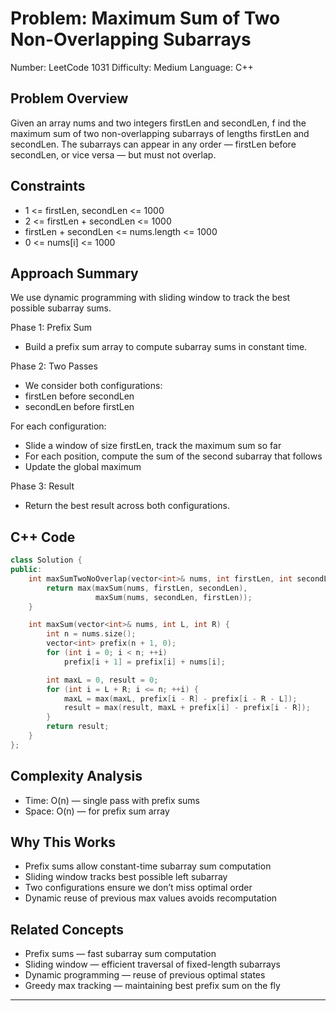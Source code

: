 # Problem: Maximum Sum of Two Non-Overlapping Subarrays
Number: LeetCode 1031
Difficulty: Medium Language: C++

## Problem Overview
Given an array nums and two integers firstLen and secondLen, f
ind the maximum sum of two non-overlapping subarrays of lengths firstLen and secondLen.
The subarrays can appear in any order — firstLen before secondLen, or vice versa — but must not overlap.

## Constraints
- 1 <= firstLen, secondLen <= 1000
- 2 <= firstLen + secondLen <= 1000
- firstLen + secondLen <= nums.length <= 1000
- 0 <= nums[i] <= 1000

## Approach Summary
We use dynamic programming with sliding window to track the best possible subarray sums.

Phase 1: Prefix Sum
- Build a prefix sum array to compute subarray sums in constant time.

Phase 2: Two Passes
- We consider both configurations:
- firstLen before secondLen
- secondLen before firstLen

For each configuration:

- Slide a window of size firstLen, track the maximum sum so far
- For each position, compute the sum of the second subarray that follows
- Update the global maximum

Phase 3: Result
- Return the best result across both configurations.

## C++ Code
```cpp
class Solution {
public:
    int maxSumTwoNoOverlap(vector<int>& nums, int firstLen, int secondLen) {
        return max(maxSum(nums, firstLen, secondLen),
                   maxSum(nums, secondLen, firstLen));
    }

    int maxSum(vector<int>& nums, int L, int R) {
        int n = nums.size();
        vector<int> prefix(n + 1, 0);
        for (int i = 0; i < n; ++i)
            prefix[i + 1] = prefix[i] + nums[i];

        int maxL = 0, result = 0;
        for (int i = L + R; i <= n; ++i) {
            maxL = max(maxL, prefix[i - R] - prefix[i - R - L]);
            result = max(result, maxL + prefix[i] - prefix[i - R]);
        }
        return result;
    }
};
```
## Complexity Analysis
- Time: O(n) — single pass with prefix sums
- Space: O(n) — for prefix sum array

## Why This Works

- Prefix sums allow constant-time subarray sum computation
- Sliding window tracks best possible left subarray
- Two configurations ensure we don’t miss optimal order
- Dynamic reuse of previous max values avoids recomputation

## Related Concepts

- Prefix sums — fast subarray sum computation
- Sliding window — efficient traversal of fixed-length subarrays
- Dynamic programming — reuse of previous optimal states
- Greedy max tracking — maintaining best prefix sum on the fly


---
